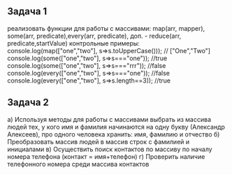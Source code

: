 Задача 1
-----------------------------------
реализовать функции для работы с массивами: map(arr, mapper), some(arr, predicate),every(arr, predicate), доп. - reduce(arr, predicate,startValue)
контрольные примеры:
console.log(map(["one","two"], s=>s.toUpperCase())); // ["One","Two"]
console.log(some(["one","two"], s=>s==="one")); //true
console.log(some(["one","two"], s=>s==="rrr")); //false
console.log(every(["one","two"], s=>s==="one")); //false
console.log(every(["one","two"], s=>s.length==3)); //true


Задача 2
------------------------------------
а) Используя методы для работы с массивами выбрать из массива людей тех, у кого имя и фамилия начинаются на одну букву (Александр Алексеев), про одного человека хранить: имя, фамилию и отчество
б) Преобразовать массив людей в массив строк с фамилией и инициалами
в) Осуществить поиск контактов по массиву по началу номера телефона (контакт = имя+телефон)
г) Проверить наличие телефонного номера среди массива контактов